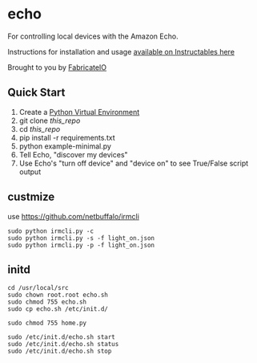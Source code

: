 # echo
For controlling local devices with the Amazon Echo.

Instructions for installation and usage [available on Instructables here](http://www.instructables.com/id/Hacking-the-Amazon-Echo/)

Brought to you by [FabricateIO](http://fabricate.io)

## Quick Start

1. Create a [Python Virtual Environment](http://docs.python-guide.org/en/latest/dev/virtualenvs/)
2. git clone *this_repo*
3. cd *this_repo*
4. pip install -r requirements.txt
4. python example-minimal.py
6. Tell Echo, "discover my devices"
7. Use Echo's "turn off device" and "device on" to see True/False script output

## custmize

use https://github.com/netbuffalo/irmcli

```
sudo python irmcli.py -c
sudo python irmcli.py -s -f light_on.json
sudo python irmcli.py -p -f light_on.json
```

## initd

```
cd /usr/local/src
sudo chown root.root echo.sh
sudo chmod 755 echo.sh
sudo cp echo.sh /etc/init.d/

sudo chmod 755 home.py

sudo /etc/init.d/echo.sh start
sudo /etc/init.d/echo.sh status
sudo /etc/init.d/echo.sh stop
```
